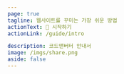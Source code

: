 ```yaml
---
page: true
tagline: 웹사이트를 꾸미는 가장 쉬운 방법
actionText: 📖 시작하기
actionLink: /guide/intro

description: 코드앤버터 안내서
image: /imgs/share.png
aside: false
---
```


<script setup>
import Home from '@theme/components/Home.vue'
</script>

<Home />
